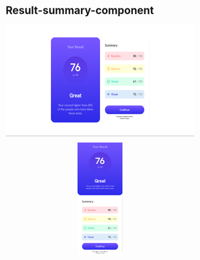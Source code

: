 # Result-summary-component

<p align="center">
  <img src="https://github.com/risuunn/Result-summary-component/blob/main/desing.png?raw=true" alt="desktop-design" width="auto" height="300">
</p>

<p align="center">
  <img src="https://github.com/risuunn/Result-summary-component/blob/main/mobile-desing.png?raw=true" alt="mobile-design" width="auto" height="300">
</p>
